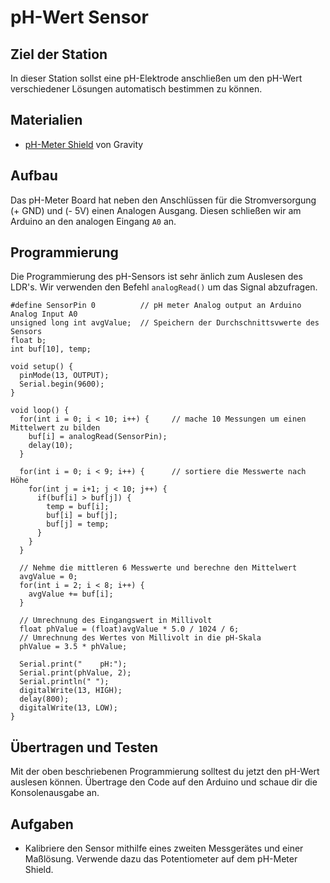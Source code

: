 # pH-Wert Sensor

## Ziel der Station
In dieser Station sollst eine pH-Elektrode anschließen um den pH-Wert verschiedener Lösungen automatisch bestimmen zu können.

## Materialien
- [pH-Meter Shield](https://www.dfrobot.com/product-1025.html) von Gravity

## Aufbau
Das pH-Meter Board hat neben den Anschlüssen für die Stromversorgung (+ GND) und (- 5V) einen Analogen Ausgang.
Diesen schließen wir am Arduino an den analogen Eingang `A0` an.

## Programmierung
Die Programmierung des pH-Sensors ist sehr änlich zum Auslesen des LDR's. Wir verwenden den Befehl `analogRead()` um das Signal abzufragen.

```arduino
#define SensorPin 0          // pH meter Analog output an Arduino Analog Input A0
unsigned long int avgValue;  // Speichern der Durchschnittsvwerte des Sensors
float b;
int buf[10], temp;

void setup() {
  pinMode(13, OUTPUT);  
  Serial.begin(9600);  
}

void loop() {
  for(int i = 0; i < 10; i++) {     // mache 10 Messungen um einen Mittelwert zu bilden
    buf[i] = analogRead(SensorPin);
    delay(10);
  }

  for(int i = 0; i < 9; i++) {      // sortiere die Messwerte nach Höhe
    for(int j = i+1; j < 10; j++) {
      if(buf[i] > buf[j]) {
        temp = buf[i];
        buf[i] = buf[j];
        buf[j] = temp;
      }
    }
  }

  // Nehme die mittleren 6 Messwerte und berechne den Mittelwert
  avgValue = 0;
  for(int i = 2; i < 8; i++) {                     
    avgValue += buf[i];
  }

  // Umrechnung des Eingangswert in Millivolt
  float phValue = (float)avgValue * 5.0 / 1024 / 6;
  // Umrechnung des Wertes von Millivolt in die pH-Skala
  phValue = 3.5 * phValue;

  Serial.print("    pH:");  
  Serial.print(phValue, 2);
  Serial.println(" ");
  digitalWrite(13, HIGH);       
  delay(800);
  digitalWrite(13, LOW);
}
```

## Übertragen und Testen
Mit der oben beschriebenen Programmierung solltest du jetzt den pH-Wert auslesen können.
Übertrage den Code auf den Arduino und schaue dir die Konsolenausgabe an.

## Aufgaben
- Kalibriere den Sensor mithilfe eines zweiten Messgerätes und einer Maßlösung. Verwende dazu das Potentiometer auf dem pH-Meter Shield.
